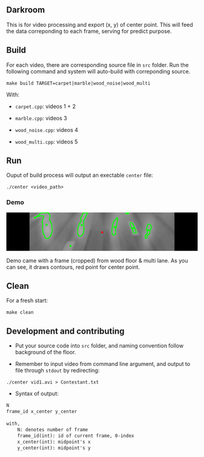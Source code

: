 ## Darkroom

This is for video processing and export (x, y) of center point.
This will feed the data correponding to each frame, serving for predict purpose.

## Build

For each video, there are corresponding source file in `src` folder.
Run the following command and system will auto-build with correponding source.

```
make build TARGET=carpet|marble|wood_noise|wood_multi
```

With:
  + `carpet.cpp`: videos 1 + 2

  + `marble.cpp`: videos 3

  + `wood_noise.cpp`: videos 4

  + `wood_multi.cpp`: videos 5


## Run

Ouput of build process will output an exectable `center` file:

```
./center <video_path>
```

### Demo

![Crop](demos/crop.png)

Demo came with a frame (cropped) from wood floor & multi lane.
As you can see, it draws contours, red point for center point.

## Clean

For a fresh start:

```
make clean
```

## Development and contributing

+ Put your source code into `src` folder, and naming convention follow background of the floor.

+ Remember to input video from command line argument, and output to file through `stdout` by redirecting:

```
./center vid1.avi > Contestant.txt
```

+ Syntax of output:

```
N
frame_id x_center y_center

with,
    N: denotes number of frame
    frame_id(int): id of current frame, 0-index
    x_center(int): midpoint's x
    y_center(int): midpoint's y
```
